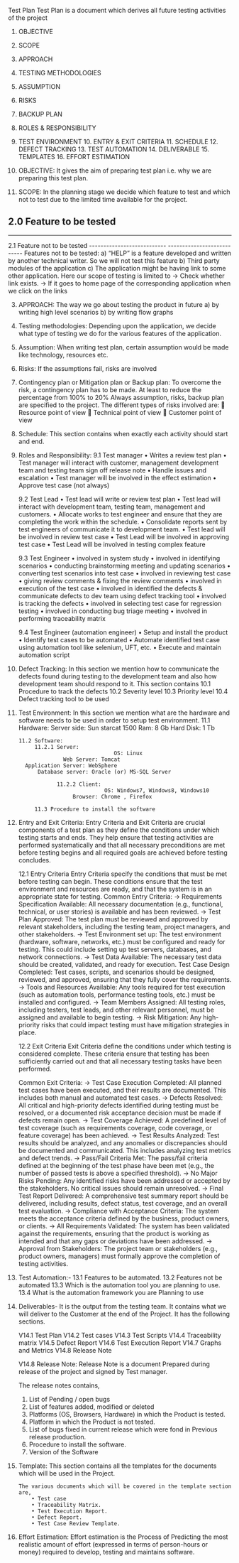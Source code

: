 Test Plan
Test Plan is a document which derives all future testing activities of the project
1. OBJECTIVE
2. SCOPE
3. APPROACH
4. TESTING METHODOLOGIES
5. ASSUMPTION
6. RISKS
7. BACKUP PLAN
8. ROLES & RESPONSIBILITY	
9. TEST ENVIRONMENT
     10. ENTRY & EXIT CRITERIA
     11. SCHEDULE
     12. DEFECT TRACKING
     13. TEST AUTOMATION
     14. DELIVERABLE
     15. TEMPLATES
     16. EFFORT ESTIMATION
 
1. OBJECTIVE: 
        It gives the aim of preparing test plan i.e. why we are preparing this test plan.


2. SCOPE:
      In the planning stage we decide which feature to test and which not to test due to the limited time available for the project.

2.0 Feature to be tested
   -----------------------------
   -----------------------------
2.1 Feature not to be tested
      ---------------------------
      ---------------------------
Features not to be tested:
a) “HELP” is a feature developed and written by another technical writer. So we will not test this feature
b) Third party modules of the application
c) The application might be having link to some other application. Here our scope of testing is limited to 
     -> Check whether link exists.
     -> If it goes to home page of the corresponding application when we click on the links

3. APPROACH:
       The way we go about testing the product in future
   a) by writing high level scenarios
   b) by writing flow graphs


4. Testing methodologies:
       Depending upon the application, we decide what type of testing we do for the various features of the application.


5. Assumption:
      When writing test plan, certain assumption would be made like technology, resources etc.


6. Risks: 
      If the assumptions fail, risks are involved


7. Contingency plan or Mitigation plan or Backup plan:
      To overcome the risk, a contingency plan has to be made. At least to reduce the percentage from 100% to 20%
Always assumption, risks, backup plan are specified to the project.
The different types of risks involved are:
	Resource point of view
	Technical point of view
	Customer point of view


8. Schedule: 
     This section contains when exactly each activity should start and end.

9. Roles and Responsibility:
   9.1 Test manager
•	Writes a review test plan
•	Test manager will interact with customer, management development team and testing team sign off  release note
•	Handle issues and escalation
•	Test manager will be involved in the effect estimation
•	Approve test case (not always)

    9.2 Test Lead
•	Test lead will write or review test plan
•	Test lead will interact with development team, testing team, management and customers.
•	Allocate works to test engineer and ensure that they are completing the work within the schedule.
•	Consolidate reports sent by test engineers of communicate it to development team.
•	Test lead will be involved in review test case
•	Test Lead will be involved in approving test case
•	Test Lead will be involved in testing complex feature
     
   9.3 Test Engineer
•	involved in system study
•	involved in identifying scenarios
•	conducting brainstorming meeting and updating scenarios
•	converting test scenarios into test case
•	involved in reviewing test case
•	giving review comments & fixing the review comments
•	involved in execution of the test case
•	involved in identified the defects & communicate defects to dev team using defect tracking tool
•	involved is tracking the defects
•	involved in selecting test case for regression testing
•	involved in conducting bug triage meeting
•	involved in performing traceability matrix

   9.4 Test Engineer (automation engineer)
•	Setup and install the product
•	Identify test cases to be automated
•	Automate identified test case using automation tool like selenium, UFT, etc.
•	Execute and maintain automation script


10. Defect Tracking:
         In this section we mention how to communicate the defects found during testing to the development team and also how development team should respond to it.
This section contains
     10.1 Procedure to track the defects
     10.2 Severity level
     10.3 Priority level
     10.4 Defect tracking tool to be used


11. Test Environment:
         In this section we mention what are the hardware and software needs to be used in order to setup test environment.
        11.1 Hardware:
                       Server side: Sun starcat 1500
                                   Ram: 8 Gb
                          Hard Disk: 1 Tb
              
        11.2 Software:
             11.2.1 Server:
                                      OS: Linux
                      Web Server: Tomcat
          Application Server: WebSphere
              Database server: Oracle (or) MS-SQL Server
              
                    11.2.2 Client:
                                   OS: Windows7, Windows8, Windows10
                         Browser: Chrome , Firefox

             11.3 Procedure to install the software


12. Entry and Exit Criteria:
      Entry Criteria and Exit Criteria are crucial components of a test plan as they define the conditions under which testing starts and ends. They help ensure that testing activities are performed systematically and that all necessary preconditions are met before testing begins and all required goals are achieved before testing concludes.
  
     12.1 Entry Criteria
        Entry Criteria specify the conditions that must be met before testing can begin. These conditions ensure that the test environment and resources are ready, and that the system is in an appropriate state for testing.
     Common Entry Criteria:
       -> Requirements Specification Available: All necessary documentation (e.g., functional, technical, or user stories) is available and has been reviewed.
       -> Test Plan Approved: The test plan must be reviewed and approved by relevant stakeholders, including the testing team, project managers, and other stakeholders.
       -> Test Environment set up: The test environment (hardware, software, networks, etc.) must be configured and ready for testing. This could include setting up test servers, databases, and network connections.
         -> Test Data Available: The necessary test data should be created, validated, and ready for execution.
Test Case Design Completed: Test cases, scripts, and scenarios should be designed, reviewed, and approved, ensuring that they fully cover the requirements.
         -> Tools and Resources Available: Any tools required for test execution (such as automation tools, performance testing tools, etc.) must be installed and configured.
         -> Team Members Assigned: All testing roles, including testers, test leads, and other relevant personnel, must be assigned and available to begin testing.
         -> Risk Mitigation: Any high-priority risks that could impact testing must have mitigation strategies in place.

      12.2 Exit Criteria
          Exit Criteria define the conditions under which testing is considered complete. These criteria ensure that testing has been sufficiently carried out and that all necessary testing tasks have been performed.

      Common Exit Criteria:
         -> Test Case Execution Completed: All planned test cases have been executed, and their results are documented. This includes both manual and automated test cases.
         -> Defects Resolved: All critical and high-priority defects identified during testing must be resolved, or a documented risk acceptance decision must be made if defects remain open.
        -> Test Coverage Achieved: A predefined level of test coverage (such as requirements coverage, code coverage, or feature coverage) has been achieved.
        -> Test Results Analyzed: Test results should be analyzed, and any anomalies or discrepancies should be documented and communicated. This includes analyzing test metrics and defect trends.
       -> Pass/Fail Criteria Met: The pass/fail criteria defined at the beginning of the test phase have been met (e.g., the number of passed tests is above a specified threshold).
       -> No Major Risks Pending: Any identified risks have been addressed or accepted by the stakeholders. No critical issues should remain unresolved.
       -> Final Test Report Delivered: A comprehensive test summary report should be delivered, including results, defect status, test coverage, and an overall test evaluation.
       -> Compliance with Acceptance Criteria: The system meets the acceptance criteria defined by the business, product owners, or clients.
       -> All Requirements Validated: The system has been validated against the requirements, ensuring that the product is working as intended and that any gaps or deviations have been addressed.
        -> Approval from Stakeholders: The project team or stakeholders (e.g., product owners, managers) must formally approve the completion of testing activities.


13) Test Automation:-
       13.1 Features to be automated.
       13.2 Features not be automated
       13.3 Which is the automation tool you are planning to use.
       13.4 What is the automation framework you are Planning to use
14) Deliverables-
       It is the output from the testing team. It contains what we will deliver to the Customer at the end of the Project. It has the following sections.

     V14.1 Test Plan
     V14.2 Test cases
     V14.3 Test Scripts
     V14.4 Traceability matrix
     V14.5 Defect Report
     V14.6 Test Execution Report
     V14.7 Graphs and Metrics
     V14.8 Release Note

     V14.8 Release Note:
         Release Note is a document Prepared during release of the project and signed by Test manager.

     The release notes contains,
       1) List of Pending / open bugs
       2) List of features added, modified or deleted
       3) Platforms (OS, Browsers, Hardware) in which the Product is tested.
       4) Platform in which the Product is not tested.
       5) List of bugs fixed  in current release which were fond in Previous release production.
       6) Procedure to install the software.
       7) Version of the Software


15) Template:
       This section contains all the templates for the documents which will be used in the Project.

        The various documents which will be covered in the template section are,
            • Test case
            • Traceability Matrix.
            • Test Execution Report.
            • Defect Report.
            • Test Case Review Template.


16) Effort Estimation:
          Effort estimation is the Process of Predicting the most realistic amount of effort (expressed in terms of person-hours or money) required to develop, testing and maintains software.
